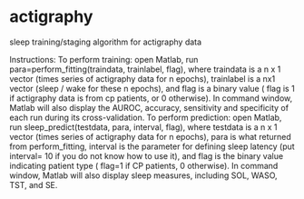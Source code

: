 # actigraphy
sleep training/staging algorithm for actigraphy data

Instructions: 
To perform training: open Matlab, run para=perform_fitting(traindata, trainlabel, flag), where traindata is a n x 1 vector (times series of actigraphy data for n epochs), trainlabel is a nx1 vector (sleep / wake for these n epochs), and flag is a binary value ( flag is 1 if actigraphy data is from cp patients, or 0 otherwise). In command window, Matlab will also display the AUROC, accuracy, sensitivity and specificity of each run during its cross-validation. 
To perform prediction: open Matlab, run sleep_predict(testdata, para, interval, flag), where testdata is a n x 1 vector (times series of actigraphy data for n epochs), para is what returned from perform_fitting, interval is the parameter for defining sleep latency (put interval= 10 if you do not know how to use it), and flag is the binary value indicating patient type ( flag=1 if CP patients, 0 otherwise).  In command window, Matlab will also display sleep measures, including SOL, WASO, TST, and SE. 
